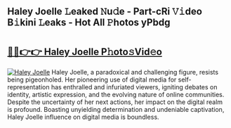 ## Haley Joelle 𝙻eaked 𝙽u𝚍e - Part-cRi 𝚅𝚒deo B𝚒kini 𝙻eaks - Hot All 𝙿hotos yPbdg

# <h2><a href="http://ld2yl7.urlbe.top/?page=Haley+Joelle">🔗🔗👉👉 Haley Joelle P𝚑oto𝚜Vid𝚎o</a></h2>

[![Haley Joelle](https://i.imgur.com/eBuTRDB.gif)](http://ld2yl7.urlbe.top/?page=Haley+Joelle)
Haley Joelle, a paradoxical and challenging figure, resists being pigeonholed. Her pioneering use of digital media for self-representation has enthralled and infuriated viewers, igniting debates on identity, artistic expression, and the evolving nature of online communities. Despite the uncertainty of her next actions, her impact on the digital realm is profound. Boasting unyielding determination and undeniable captivation, Haley Joelle influence on digital media is boundless.
